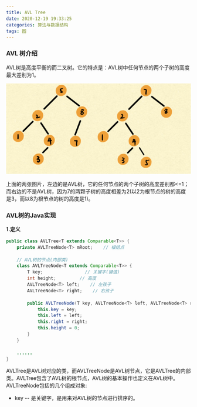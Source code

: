 ```yaml
---
title: AVL Tree
date: 2020-12-19 19:33:25
categories: 算法与数据结构
tags: 图
---
```


### AVL 树介绍

AVL树是高度平衡的而二叉树。它的特点是：AVL树中任何节点的两个子树的高度最大差别为1。


![title](https://raw.githubusercontent.com/Demo233/images/main/gitnote/2020/12/19/1608377959927-1608377959961.png)

上面的两张图片，左边的是AVL树，它的任何节点的两个子树的高度差别都<=1；而右边的不是AVL树，因为7的两颗子树的高度相差为2(以2为根节点的树的高度是3，而以8为根节点的树的高度是1)。

### AVL树的Java实现

**1.定义**

```java
public class AVLTree<T extends Comparable<T>> {
    private AVLTreeNode<T> mRoot;    // 根结点

    // AVL树的节点(内部类)
    class AVLTreeNode<T extends Comparable<T>> {
        T key;                // 关键字(键值)
        int height;         // 高度
        AVLTreeNode<T> left;    // 左孩子
        AVLTreeNode<T> right;    // 右孩子

        public AVLTreeNode(T key, AVLTreeNode<T> left, AVLTreeNode<T> right) {
            this.key = key;
            this.left = left;
            this.right = right;
            this.height = 0;
        }
    }

    ......
}
```

AVLTree是AVL树对应的类，而AVLTreeNode是AVL树节点，它是AVLTree的内部类。AVLTree包含了AVL树的根节点，AVL树的基本操作也定义在AVL树中。AVLTreeNode包括的几个组成对象:

* key -- 是关键字，是用来对AVL树的节点进行排序的。
